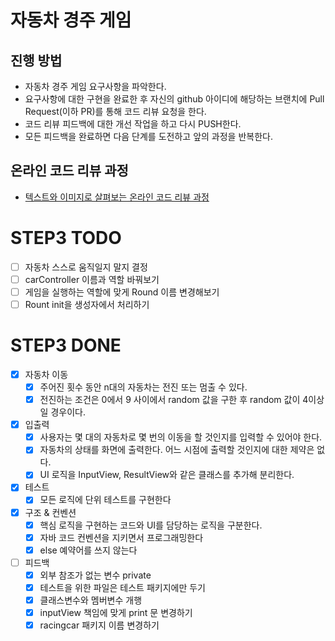 # 자동차 경주 게임
## 진행 방법
* 자동차 경주 게임 요구사항을 파악한다.
* 요구사항에 대한 구현을 완료한 후 자신의 github 아이디에 해당하는 브랜치에 Pull Request(이하 PR)를 통해 코드 리뷰 요청을 한다.
* 코드 리뷰 피드백에 대한 개선 작업을 하고 다시 PUSH한다.
* 모든 피드백을 완료하면 다음 단계를 도전하고 앞의 과정을 반복한다.

## 온라인 코드 리뷰 과정
* [텍스트와 이미지로 살펴보는 온라인 코드 리뷰 과정](https://github.com/next-step/nextstep-docs/tree/master/codereview)


# STEP3 TODO
- [ ] 자동차 스스로 움직일지 말지 결정 
- [ ] carController 이름과 역할 바꿔보기 
- [ ] 게임을 실행하는 역할에 맞게 Round 이름 변경해보기
- [ ] Rount init을 생성자에서 처리하기

#  STEP3 DONE
- [x] 자동차 이동
  - [x] 주어진 횟수 동안 n대의 자동차는 전진 또는 멈출 수 있다.
  - [x] 전진하는 조건은 0에서 9 사이에서 random 값을 구한 후 random 값이 4이상일 경우이다.
- [x] 입출력
  - [x] 사용자는 몇 대의 자동차로 몇 번의 이동을 할 것인지를 입력할 수 있어야 한다.
  - [x] 자동차의 상태를 화면에 출력한다. 어느 시점에 출력할 것인지에 대한 제약은 없다.
  - [x] UI 로직을 InputView, ResultView와 같은 클래스를 추가해 분리한다.
- [x] 테스트
  - [x] 모든 로직에 단위 테스트를 구현한다
- [x] 구조 & 컨벤션
  - [x] 핵심 로직을 구현하는 코드와 UI를 담당하는 로직을 구분한다.
  - [x] 자바 코드 컨벤션을 지키면서 프로그래밍한다
  - [x] else 예약어를 쓰지 않는다
- [ ] 피드백
  - [x] 외부 참조가 없는 변수 private
  - [x] 테스트을 위한 파일은 테스트 패키지에만 두기 
  - [x] 클래스변수와 멤버변수 개행 
  - [x] inputView 책임에 맞게 print 문 변경하기
  - [x] racingcar 패키지 이름 변경하기
